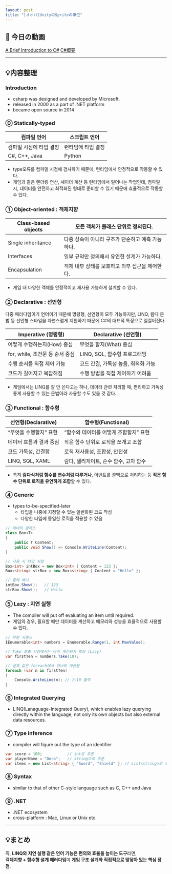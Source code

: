 ```yaml
---
layout: post
title: "[オオバ]UnityのSpriteの単位"
---
```


## 📖 今日の動画  
[A Brief Introduction to C#](https://youtu.be/xVl1NZaJYIg?si=wZBPCE_kLOjzbCUH)
[C#概要](https://exercism.org/tracks/csharp/about)

---
## 💡内容整理
### Introduction
- csharp was designed and developed by Microsoft.
- released in 2000 as a part of .NET platform
- became open source in 2014
### ⓪ Statically-typed
| 컴파일 언어        | 스크립트 언어    |
| ------------- | ---------- |
| 컴파일 시점에 타입 결정 | 런타임에 타입 결정 |
| C#, C++, Java | Python     |
- type오류를 컴파일 시점에 검사하기 때문에, 런타임에서 안정적으로 작동할 수 있다.
- 게임과 같은 렌더링 연산, 셰이더 계산 등 런타임에서 일어나는 작업인데, 컴파일 시, 데이터를 안전하고 최적화된 형태로 준비할 수 있기 때문에 효율적으로 작동할 수 있다.
### ① Object-oriented : 객체지향

| Class-based objects | 모든 객체가 클래스 단위로 정의된다.         |
| ------------------- | ---------------------------- |
| Single inheritance  | 다중 상속이 아니라 구조가 단순하고 예측 가능하다. |
| Interfaces          | 일부 규약만 정의해서 유연한 설계가 가능하다.    |
| Encapsulation       | 객체 내부 상태를 보호하고 외부 접근을 제어한다.  |
- 게임 내 다양한 객체를 안정적이고 재사용 가능하게 설계할 수 있다.
### ② Declarative : 선언형
다중 패러다임이기 언어이기 때문에 명령형, 선언형이 모두 가능하지만,
LINQ, 람다 문법 등 선언형 스타일을 자연스럽게 지원하기 때문에 C#의 대표적 특징으로 일컬어진다.

| Imperative (명령형) | Declarative (선언형) |
|-------------------|-------------------|
| 어떻게 수행하는지(How) 중심 | 무엇을 할지(What) 중심 |
| for, while, 조건문 등 순서 중심 | LINQ, SQL, 함수형 프로그래밍 |
| 수행 순서를 직접 제어 가능 | 코드 간결, 가독성 높음, 최적화 가능 |
| 코드가 길어지고 복잡해짐 | 수행 방법을 직접 제어하기 어려움 |
- 게임에서는 LINQ를 잘 안 쓴다고는 하나, 데이터 관련 처리할 때, 편리하고 가독성 좋게 사용할 수 있는 문법이라 사용할 수도 있을 것 같다.

### ③ Functional : 함수형

| 선언형(Declarative) | 함수형(Functional)         |
| ---------------- | ----------------------- |
| “무엇을 수행할지” 표현    | “함수와 데이터를 어떻게 조합할지” 표현  |
| 데이터 흐름과 결과 중심    | 작은 함수 단위로 로직을 쪼개고 조합    |
| 코드 가독성, 간결함      | 로직 재사용성, 조합성, 안전성       |
| LINQ, SQL, XAML  | 람다, 델리게이트, 순수 함수, 고차 함수 |
- 특히 **람다식처럼 함수를 변수처럼 다루거나**, 이벤트를 콜백으로 처리하는 등 **작은 함수 단위로 로직을 유연하게 조합**할 수 있다.

### ④ Generic
- types to-be-specified-later 
	- 타입을 나중에 지정할 수 있는 일반화된 코드 작성
	- 다양한 타입에 동일한 로직을 적용할 수 있음
```csharp
// 제네릭 클래스
class Box<T>
{
    public T Content;
    public void Show() => Console.WriteLine(Content);
}

// 사용 시 타입 지정
Box<int> intBox = new Box<int> { Content = 123 };
Box<string> strBox = new Box<string> { Content = "Hello" };

// 출력 예시
intBox.Show();   // 123
strBox.Show();   // Hello
```

### ⑤ Lazy : 지연 실행
- The compiler will put off evaluating an item until required.
- 게임의 경우, 필요할 때만 데이터를 계산하고 메모리와 성능을 효율적으로 사용할 수 있다.
```csharp
// 무한 시퀀스
IEnumerable<int> numbers = Enumerable.Range(1, int.MaxValue);

// Take 호출 시점에서는 아직 계산되지 않음 (Lazy)
var firstTen = numbers.Take(10);

// 실제 값은 foreach에서 하나씩 계산됨
foreach (var n in firstTen)
{
    Console.WriteLine(n); // 1~10 출력
}

```

### ⑥ Integrated Querying

- LINQ(Lanaguage-Integrated Query), which enables lazy querying directly within the language, not only its own objects but also external data resources.

### ⑦ Type inference 
- compiler will figure out the type of an identifier
```csharp
var score = 100;           // int로 추론
var playerName = "Dora";   // string으로 추론
var items = new List<string> { "Sword", "Shield" }; // List<string>로 추론
```

### ⑧ Syntax
- similar to that of other C-style language such as C, C++ and Java

### ⑨ .NET
- .NET ecosystem
- cross-platform : Mac, Linux or Unix etc.


---
## 💡まとめ

즉, **LINQ와 지연 실행 같은 언어 기능은 편의와 효율을 높이는 도구**라면,  
**객체지향 + 함수형 설계 패러다임**이 **게임 구조 설계와 직접적으로 맞닿아 있는 핵심 장점**.